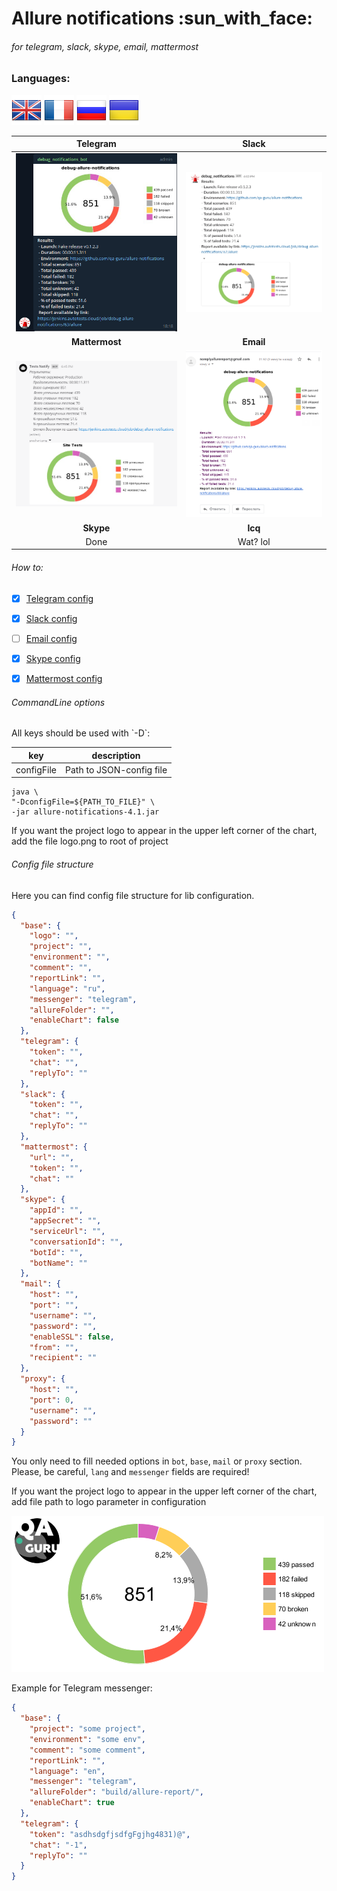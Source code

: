 <h1>Allure notifications :sun_with_face:</h1>
<h6>for telegram, slack, skype, email, mattermost</h6>

<h3>Languages:</h3>

![](readme_images/languages/United-Kingdom.png) ![](readme_images/languages/France.png) ![](readme_images/languages/Russia.png) ![](readme_images/languages/Ukraine.png)</h5>

| Telegram | Slack |
:-------------------------:|:-------------------------:
![shakal_screenshot](readme_images/telegram-en.png) | ![shakal_screenshot](readme_images/slack-en.png)
| **Mattermost** | **Email** |
![shakal_screenshot](readme_images/mattermost-ru.png) | ![shakal_screenshot](readme_images/email_en.png) 
| **Skype** | **Icq**  |
| Done | Wat? lol |


<h6>How to:</h6>

- [x] [Telegram config](https://github.com/qa-guru/allure-notifications/wiki/Telegram-configuration)
- [x] [Slack config](https://github.com/qa-guru/allure-notifications/wiki/Slack-configuration)
- [ ] [Email config](https://github.com/qa-guru/allure-notifications/wiki/Email-configuration)
- [x] [Skype config](https://github.com/qa-guru/allure-notifications/wiki/Skype-Bot-Configuration)
- [x] [Mattermost config](https://github.com/qa-guru/allure-notifications/wiki/Skype-configuration)


<h6>CommandLine options</h6>
All keys should be used with `-D`: <br/> 

| key | description | 
|:---:| :---------: |
| configFile | Path to JSON-config file |

```
java \
"-DconfigFile=${PATH_TO_FILE}" \
-jar allure-notifications-4.1.jar
```

If you want the project logo to appear in the upper left corner of the chart,
add the file logo.png to root of project


<h6>Config file structure</h6>
Here you can find config file structure for lib configuration.

```json
{
  "base": {
    "logo": "",
    "project": "",
    "environment": "",
    "comment": "",
    "reportLink": "",
    "language": "ru",
    "messenger": "telegram",
    "allureFolder": "",
    "enableChart": false
  },
  "telegram": {
    "token": "",
    "chat": "",
    "replyTo": ""
  },
  "slack": {
    "token": "",
    "chat": "",
    "replyTo": ""
  },
  "mattermost": {
    "url": "",
    "token": "",
    "chat": ""
  },
  "skype": {
    "appId": "",
    "appSecret": "",
    "serviceUrl": "",
    "conversationId": "",
    "botId": "",
    "botName": ""
  },
  "mail": {
    "host": "",
    "port": "",
    "username": "",
    "password": "",
    "enableSSL": false,
    "from": "",
    "recipient": ""
  },
  "proxy": {
    "host": "",
    "port": 0,
    "username": "",
    "password": ""
  }
}
```
You only need to fill needed options in `bot`, `base`, `mail` or `proxy` section. Please, be careful, `lang` and `messenger` fields are required!

If you want the project logo to appear in the upper left corner of the chart,
add file path to logo parameter in configuration

![](piechart.png)

Example for Telegram messenger:
```json
{
  "base": {
    "project": "some project",
    "environment": "some env",
    "comment": "some comment",
    "reportLink": "",
    "language": "en",
    "messenger": "telegram",
    "allureFolder": "build/allure-report/",
    "enableChart": true
  },
  "telegram": {
    "token": "asdhsdgfjsdfgFgjhg4831)@",
    "chat": "-1",
    "replyTo": ""
  }
}
```
